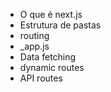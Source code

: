 - O que é next.js
- Estrutura de pastas
- routing
- \_app.js
- Data fetching
- dynamic routes
- API routes
